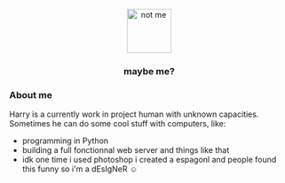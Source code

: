 <!--
**geekcatfr/geekcatfr** is a ✨ _special_ ✨ repository because its `README.md` (this file) appears on your GitHub profile.

Here are some ideas to get you started:

- 🔭 I’m currently working on ...
- 🌱 I’m currently learning ...
- 👯 I’m looking to collaborate on ...
- 🤔 I’m looking for help with ...
- 💬 Ask me about ...
- 📫 How to reach me: ...
- 😄 Pronouns: ...
- ⚡ Fun fact: ...
-->
<p align="center">
  <img src="https://avatars.githubusercontent.com/u/37616962?s=460&u=3ef9ae978dc7a56d11bd9b4deb3d48d683430e1d&v=4" alt="not me" width="80" height="80">
  <h3 align="center">maybe me?</h3>
</p>

### About me
Harry is a currently work in project human with unknown capacities. Sometimes he can do some cool stuff with computers, like:
- programming in Python
- building a full fonctionnal web server and things like that
- idk one time i used photoshop i created a espagonl and people found this funny so i'm a dEsIgNeR :relaxed:
